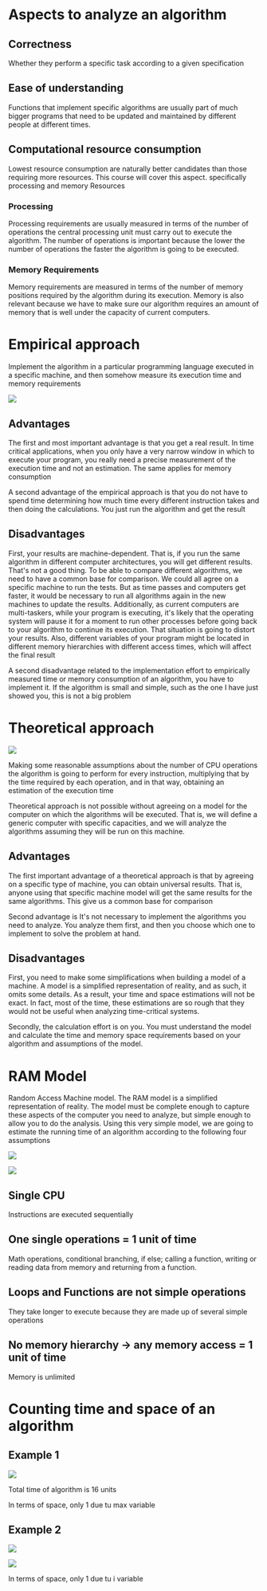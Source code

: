 # Aspects to analyze an algorithm

## Correctness 

Whether they perform a specific task according to a given specification

## Ease of understanding

Functions that implement specific algorithms are usually part of much bigger programs that need to be updated and maintained by different people at different times.

## Computational resource consumption

 Lowest resource consumption are naturally better candidates than those requiring more resources. This course will cover this aspect. specifically processing and memory Resources

 ### Processing

 Processing requirements are usually measured in terms of the number of operations the central processing unit must carry out to execute the algorithm. The number of operations is important because the lower the number of operations the faster the algorithm is going to be executed.

 ### Memory Requirements

Memory requirements are measured in terms of the number of memory positions required by the algorithm during its execution. Memory is also relevant because we have to make sure our algorithm requires an amount of memory that is well under the capacity of current computers.

# Empirical approach

Implement the algorithm in a particular programming language executed in a specific machine, and then somehow measure its execution time and memory requirements

![](/Algorithms/UoL/assets/1.png)

## Advantages

The first and most important advantage is that you get a real result. In time critical applications, when you only have a very narrow window in which to execute your program, you really need a precise measurement of the execution time and not an estimation. The same applies for memory consumption

A second advantage of the empirical approach is that you do not have to spend time determining how much time every different instruction takes and then doing the calculations. You just run the algorithm and get the result

## Disadvantages

First, your results are machine-dependent. That is, if you run the same algorithm in different computer architectures, you will get different results. That's not a good thing. To be able to compare different algorithms, we need to have a common base for comparison. We could all agree on a specific machine to run the tests. But as time passes and computers get faster, it would be necessary to run all algorithms again in the new machines to update the results. Additionally, as current computers are multi-taskers, while your program is executing, it's likely that the operating system will pause it for a moment to run other processes before going back to your algorithm to continue its execution. That situation is going to distort your results. Also, different variables of your program might be located in different memory hierarchies with different access times, which will affect the final result

A second disadvantage related to the implementation effort to empirically measured time or memory consumption of an algorithm, you have to implement it. If the algorithm is small and simple, such as the one I have just showed you, this is not a big problem


# Theoretical approach

![](/Algorithms/UoL/assets/2.png)

Making some reasonable assumptions about the number of CPU operations the algorithm is going to perform for every instruction, multiplying that by the time required by each operation, and in that way, obtaining an estimation of the execution time

Theoretical approach is not possible without agreeing on a model for the computer on which the algorithms will be executed. That is, we will define a generic computer with specific capacities, and we will analyze the algorithms assuming they will be run on this machine.

## Advantages

 The first important advantage of a theoretical approach is that by agreeing on a specific type of machine, you can obtain universal results. That is, anyone using that specific machine model will get the same results for the same algorithms. This give us a common base for comparison

 Second advantage is It's not necessary to implement the algorithms you need to analyze. You analyze them first, and then you choose which one to implement to solve the problem at hand.

 ## Disadvantages

First, you need to make some simplifications when building a model of a machine. A model is a simplified representation of reality, and as such, it omits some details. As a result, your time and space estimations will not be exact. In fact, most of the time, these estimations are so rough that they would not be useful when analyzing time-critical systems.

Secondly, the calculation effort is on you. You must understand the model and calculate the time and memory space requirements based on your algorithm and assumptions of the model.

# RAM Model

Random Access Machine model. The RAM model is a simplified representation of reality. The model must be complete enough to capture these aspects of the computer you need to analyze, but simple enough to allow you to do the analysis. Using this very simple model, we are going to estimate the running time of an algorithm according to the following four assumptions

![](/Algorithms/UoL/assets/3.png)

![](/Algorithms/UoL/assets/4.png)

## Single CPU

Instructions are executed sequentially

## One single operations = 1 unit of time

Math operations, conditional branching, if else; calling a function, writing or reading data from memory and returning from a function.

## Loops and Functions are not simple operations

They take longer to execute because they are made up of several simple operations

## No memory hierarchy -> any memory access = 1 unit of time

Memory is unlimited

# Counting time and space of an algorithm 

## Example 1

![](/Algorithms/UoL/assets/5.png)

Total time of algorithm is 16 units

In terms of space, only 1 due tu max variable

## Example 2

![](/Algorithms/UoL/assets/6.png)

![](/Algorithms/UoL/assets/7.png)

In terms of space, only 1 due tu i variable
